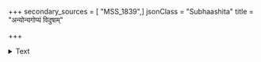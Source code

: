 +++
secondary_sources = [ "MSS_1839",]
jsonClass = "Subhaashita"
title = "अन्योन्यगोप्यं विदुषाम्"

+++

<details><summary>Text</summary>

अन्योन्यगोप्यं विदुषां तु लक्षं यदस्य तुल्याः प्रभवो भवन्ति।  
परस्परालिङ्गनतत्पराणां न कान्त सौख्यं युवतीजनानाम्॥
</details>
